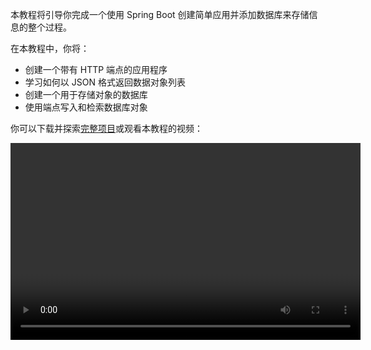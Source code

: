[//]: # (title: 使用 Spring Boot 创建带数据库的 RESTful Web 服务 – 教程)

本教程将引导你完成一个使用 Spring Boot 创建简单应用并添加数据库来存储信息的整个过程。

在本教程中，你将：
* 创建一个带有 HTTP 端点的应用程序
* 学习如何以 JSON 格式返回数据对象列表
* 创建一个用于存储对象的数据库
* 使用端点写入和检索数据库对象

你可以下载并探索[完整项目](https://github.com/kotlin-hands-on/spring-time-in-kotlin-episode1)或观看本教程的视频：

<video width="560" height="315" href="gf-kjD2ZmZk" title="Spring Time in Kotlin. Getting Started"/>

## 开始之前

下载并安装最新版本的 [IntelliJ IDEA](https://www.jetbrains.com/idea/download/index.html)。

## 引导项目

使用 Spring Initializr 创建一个新项目：

> 你也可以使用[带有 Spring Boot 插件的 IntelliJ IDEA](https://www.jetbrains.com/help/idea/spring-boot.html) 来创建新项目。
>
{style="note"}

1. 打开 [Spring Initializr](https://start.spring.io/#!type=gradle-project&language=kotlin&platformVersion=2.7.3&packaging=jar&jvmVersion=11&groupId=com.example&artifactId=demo&name=demo&description=Demo%20project%20for%20Spring%20Boot&packageName=demo&dependencies=web,data-jdbc,h2)。此链接会打开一个页面，其中已填写了本教程的项目设置。
该项目使用 **Gradle**、**Kotlin**、**Spring Web**、**Spring Data JDBC** 和 **H2 Database**：

   ![使用 Spring Initializr 创建新项目](spring-boot-create-project-with-initializr.png){width=800}

2. 点击屏幕底部的 **GENERATE**。Spring Initializr 将生成具有指定设置的项目。下载会自动开始。

3. 解压 **.zip** 文件并在 IntelliJ IDEA 中打开。

   项目结构如下：
   ![Spring Boot 项目结构](spring-boot-project-structure.png){width=350}
 
   `main/kotlin` 文件夹下包含属于应用程序的包和类。应用程序的入口点是 `DemoApplication.kt` 文件的 `main()` 方法。

## 探索项目构建文件

打开 `build.gradle.kts` 文件。

这是一个 Gradle Kotlin 构建脚本，其中包含应用程序所需的依赖项列表。

该 Gradle 文件是 Spring Boot 的标准文件，但也包含必要的 Kotlin 依赖项，包括 [kotlin-spring](all-open-plugin.md#spring-support) Gradle 插件。

## 探索 Spring Boot 应用程序

打开 `DemoApplication.kt` 文件：

```kotlin
package demo

import org.springframework.boot.autoconfigure.SpringBootApplication
import org.springframework.boot.runApplication

@SpringBootApplication
class DemoApplication

fun main(args: Array<String>) {
    runApplication<DemoApplication>(*args)
}
```

请注意，Kotlin 应用程序文件与 Java 应用程序文件不同：
* 尽管 Spring Boot 寻找公共静态 `main()` 方法，但 Kotlin 应用程序使用定义在 `DemoApplication` 类之外的[顶层函数](functions.md#function-scope)。
* `DemoApplication` 类未声明为 `open`，因为 [kotlin-spring](all-open-plugin.md#spring-support) 插件会自动执行此操作。

## 创建数据类和控制器

要创建端点，请向项目中添加[数据类](data-classes.md)和控制器：

1. 在 `DemoApplication.kt` 文件中，创建一个带有两个属性 `id` 和 `text` 的 `Message` 数据类：

   ```kotlin
   data class Message(val id: String?, val text: String)
   ```

2. 在同一文件中，创建一个 `MessageResource` 类，它将处理请求并返回包含 `Message` 对象集合的 JSON 文档：

   ```kotlin
   @RestController
   class MessageResource {
       @GetMapping("/")
       fun index(): List<Message> = listOf(
           Message("1", "Hello!"),
           Message("2", "Bonjour!"),
           Message("3", "Privet!"),
       )
   }
   ```

`DemoApplication.kt` 的完整代码：

```kotlin
package demo

import org.springframework.boot.autoconfigure.SpringBootApplication
import org.springframework.boot.runApplication
import org.springframework.data.annotation.Id
import org.springframework.web.bind.annotation.GetMapping
import org.springframework.web.bind.annotation.RestController

@SpringBootApplication
class DemoApplication

fun main(args: Array<String>) {
    runApplication<DemoApplication>(*args)
}

@RestController
class MessageResource {
    @GetMapping("/")
    fun index(): List<Message> = listOf(
        Message("1", "Hello!"),
        Message("2", "Bonjour!"),
        Message("3", "Privet!"),
    )
}

data class Message(val id: String?, val text: String)
```

## 运行应用程序

应用程序现在已准备好运行：

1. 点击 `main()` 方法旁边的边槽中的绿色 **Run** 图标，或使用 **Alt+Enter** 快捷键在 IntelliJ IDEA 中调用启动菜单：

   ![运行应用程序](spring-boot-run-the-application.png){width=800}

   > 你也可以在终端中运行 `./gradlew bootRun` 命令。
   >
   {style="note"}

2. 应用程序启动后，打开以下 URL：[http://localhost:8080](http://localhost:8080)。

   你将看到一个包含 JSON 格式消息集合的页面：

   ![应用程序输出](spring-boot-output.png)

## 添加数据库支持

要在应用程序中使用数据库，首先创建两个端点：一个用于保存消息，一个用于检索消息：

1. 向 `Message` 类添加 `@Table` 注解以声明与数据库表的映射。在 `id` 字段前添加 `@Id` 注解。这些注解还需要额外的导入：

   ```kotlin
   import org.springframework.data.annotation.Id
   import org.springframework.data.relational.core.mapping.Table
  
   @Table("MESSAGES")
   data class Message(@Id val id: String?, val text: String)
   ```

2. 使用 [Spring Data Repository API](https://docs.spring.io/spring-data/commons/docs/current/api/org/springframework/data/repository/CrudRepository.html) 访问数据库：

   ```kotlin
   import org.springframework.data.jdbc.repository.query.Query
   import org.springframework.data.repository.CrudRepository
  
   interface MessageRepository : CrudRepository<Message, String>{
  
       @Query("select * from messages")
       fun findMessages(): List<Message>
   }
   ```

   当你调用 `MessageRepository` 实例上的 `findMessages()` 方法时，它将执行相应的数据库查询：

   ```sql
   select * from messages
   ```

   此查询检索数据库表中所有 `Message` 对象的列表。

3. 创建 `MessageService` 类：

   ```kotlin
   import org.springframework.stereotype.Service
  
   @Service
   class MessageService(val db: MessageRepository) {

       fun findMessages(): List<Message> = db.findMessages()

       fun post(message: Message){
           db.save(message)
       }
   }
   ```

   此类包含两个方法：
   * `post()` 用于将新的 `Message` 对象写入数据库
   * `findMessages()` 用于从数据库中获取所有消息

4. 更新 `MessageResource` 类：

   ```kotlin
   import org.springframework.web.bind.annotation.RequestBody
   import org.springframework.web.bind.annotation.PostMapping
  
  
   @RestController
   class MessageResource(val service: MessageService) {
       @GetMapping("/")
       fun index(): List<Message> = service.findMessages()
  
       @PostMapping("/")
       fun post(@RequestBody message: Message) {
           service.post(message)
       }
   }
   ```

   现在它使用 `MessageService` 来处理数据库。

## 配置数据库

在应用程序中配置数据库：

1. 在 `src/main/resources` 中创建一个名为 `sql` 的新文件夹，并在其中创建 `schema.sql` 文件。它将存储数据库方案：

   ![创建新文件夹](spring-boot-sql-scheme.png){width=300}

2. 使用以下代码更新 `src/main/resources/sql/schema.sql` 文件：

   ```sql
   CREATE TABLE IF NOT EXISTS messages (
     id                     VARCHAR(60)  DEFAULT RANDOM_UUID() PRIMARY KEY,
     text                   VARCHAR      NOT NULL
   );
   ```

   它创建了一个名为 `messages` 的表，其中包含两个字段：`id` 和 `text`。表结构与 `Message` 类的结构匹配。

3. 打开位于 `src/main/resources` 文件夹中的 `application.properties` 文件，并添加以下应用程序属性：

   ```none
   spring.datasource.driver-class-name=org.h2.Driver
   spring.datasource.url=jdbc:h2:file:./data/testdb
   spring.datasource.username=sa
   spring.datasource.password=password
   spring.sql.init.schema-locations=classpath:sql/schema.sql
   spring.sql.init.mode=always
   ```

   这些设置将为 Spring Boot 应用程序启用数据库。
   请参阅 [Spring 文档](https://docs.spring.io/spring-boot/docs/current/reference/html/appendix-application-properties.html)中常用应用程序属性的完整列表。

## 执行 HTTP 请求

你应该使用 HTTP 客户端来处理之前创建的端点。在 IntelliJ IDEA 中，你可以使用内置的 [HTTP 客户端](https://www.jetbrains.com/help/idea/http-client-in-product-code-editor.html)：

1. 运行应用程序。应用程序启动并运行后，你可以执行 POST 请求以将消息存储到数据库中。

2. 创建 `requests.http` 文件并添加以下 HTTP 请求：

   ```http request
   ### Post 'Hello!"
   POST http://localhost:8080/
   Content-Type: application/json
  
   {
     "text": "Hello!"
   }
  
   ### Post "Bonjour!"
  
   POST http://localhost:8080/
   Content-Type: application/json
  
   {
     "text": "Bonjour!"
   }
  
   ### Post "Privet!"
  
   POST http://localhost:8080/
   Content-Type: application/json
  
   {
     "text": "Privet!"
   }
  
   ### Get all the messages
   GET http://localhost:8080/
   ```

3. 执行所有 POST 请求。使用请求声明旁边的边槽中的绿色 **Run** 图标。这些请求将文本消息写入数据库。

   ![运行 HTTP POST 请求](spring-boot-run-http-request.png)

4. 执行 GET 请求并在 **Run** 工具窗口中查看结果：

   ![运行 HTTP GET 请求](spring-boot-output-2.png)

### 执行请求的替代方法

你也可以使用任何其他 HTTP 客户端或 cURL 命令行工具。例如，你可以在终端中运行以下命令以获得相同的结果：

```bash
curl -X POST --location "http://localhost:8080" -H "Content-Type: application/json" -d "{ \"text\": \"Hello!\" }"

curl -X POST --location "http://localhost:8080" -H "Content-Type: application/json" -d "{ \"text\": \"Bonjour!\" }"

curl -X POST --location "http://localhost:8080" -H "Content-Type: application/json" -d "{ \"text\": \"Privet!\" }"

curl -X GET --location "http://localhost:8080"
```

## 下一步

获取你的个人语言地图，帮助你探索 Kotlin 功能并跟踪你学习该语言的进度。我们还将向你发送有关使用 Kotlin 和 Spring 的语言技巧和有用资料。

<a href="https://info.jetbrains.com/kotlin-tips.html">
   <img src="get-kotlin-language-map.png" width="700" alt="获取 Kotlin 语言地图"/>
</a>

> 你需要在下一页分享你的电子邮件地址才能接收资料。
>
{style="note"}

### 另请参阅

有关更多教程，请查看 Spring 网站：

* [使用 Spring Boot 和 Kotlin 构建 Web 应用程序](https://spring.io/guides/tutorials/spring-boot-kotlin/)
* [使用 Kotlin 协程和 RSocket 的 Spring Boot](https://spring.io/guides/tutorials/spring-webflux-kotlin-rsocket/)